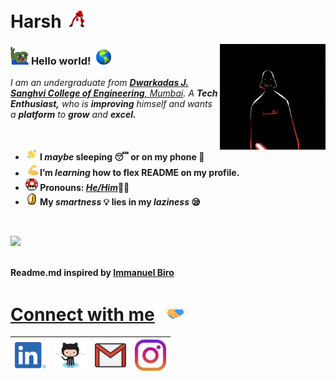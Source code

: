 # Harsh&nbsp;<img src="https://github.com/harsh9987/harsh9987/blob/main/Assets/dance-skeleton.gif" width="30px">

<!-- 
    &nbsp; [![HitCount](http://hits.dwyl.com/harsh9987/harsh9987.svg)](http://hits.dwyl.com/harsh9987/harsh9987) 
-->

<img align="right" alt="Vader" src="https://github.com/harsh9987/harsh9987/blob/main/Assets/vader.gif" width="169" />

### <img src="https://github.com/harsh9987/harsh9987/blob/main/Assets/pepe-pepe-the-frog.gif" width="29px"> **Hello world!**&nbsp;<img src="https://github.com/harsh9987/harsh9987/blob/main/Assets/globe.gif" width="29px">

<p>
  <em>
    I am an undergraduate from <a href="https://djsce.ac.in//"> <b>Dwarkadas J. Sanghvi College of Engineering</b>, Mumbai</a>.  
    A <b>Tech Enthusiast,</b> who is <b>improving</b> himself and wants a <b>platform</b> to <b>grow</b> and <b>excel.
  </em>  
</p>

<br>

- <img alt="GIF" src="https://github.com/harsh9987/harsh9987/blob/main/Assets/wave.gif" width="20vw" /> I *maybe* **sleeping** 😴 or on my **phone** 📱
- <img alt="GIF" src="https://github.com/harsh9987/harsh9987/blob/main/Assets/flex.gif" width="20vw" /> I’m *learning* how to **flex README** on my **profile**.
- <img alt="GIF" src="https://github.com/IMMANUEL44/IMMANUEL44/blob/master/Assets/powerup.gif" width="20vw" /> **Pronouns:** [*He/Him*](https://pronoun.is/he)👱‍♂️
- <img alt="GIF" src="https://github.com/IMMANUEL44/IMMANUEL44/blob/master/Assets/coin.gif" width="20vw" /> My *smartness* 💡 lies in my *laziness* 😪

<br>
  
  ![](https://komarev.com/ghpvc/?username=harsh9987&color=red&style=flat&label=PROFILE+VIEWS)
    
<br>
  Readme.md inspired by <a href=https://github.com/IMMANUEL44> <b>Immanuel Biro</b>
    
  # Connect with me<img src="https://github.com/IMMANUEL44/IMMANUEL44/blob/master/Assets/Handshake.gif" height="30px">
  

  | [<img src="https://github.com/harsh9987/harsh9987/blob/main/Assets/LI-In-Bug.png" alt="Linkedin Logo" width="50">](https://www.linkedin.com/in/harsh9987/) | [<img src="https://github.com/harsh9987/harsh9987/blob/main/Assets/Octocat.png" alt="Github logo" width="50">](https://github.com/harsh9987) | [<img src="https://github.com/harsh9987/harsh9987/blob/main/Assets/gmail.png" alt="Gmail logo" width="50">](mailto:shaharsh24@gmail.com) | [<img src="https://github.com/harsh9987/harsh9987/blob/main/Assets/instagram.png" alt="Instagram Logo" width="50">](https://www.instagram.com/harsh_shah_1)
|:---:|:---:|:---:|:---:|




